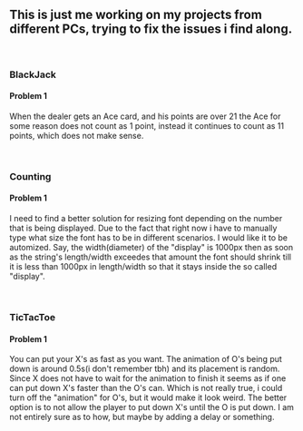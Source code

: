 ## This is just me working on my projects from different PCs, trying to fix the issues i find along.

<br />

### BlackJack
#### Problem 1
When the dealer gets an Ace card, and his points are over 21 the Ace for some reason does not count as 1 point, instead it continues to count as 11 points, which does not make sense.

<br />

### Counting
#### Problem 1
I need to find a better solution for resizing font depending on the number that is being displayed. Due to the fact that right now i have to manually type what size the font has to be in different scenarios. I would like it to be automized. Say, the width(diameter) of the "display" is 1000px then as soon as the string's length/width exceedes that amount the font should shrink till it is less than 1000px in length/width so that it stays inside the so called "display".

<br />

### TicTacToe
#### Problem 1
You can put your X's as fast as you want. The animation of O's being put down is around 0.5s(i don't remember tbh) and its placement is random. Since X does not have to wait for the animation to finish it seems as if one can put down X's faster than the O's can. Which is not really true, i could turn off the "animation" for O's, but it would make it look weird. The better option is to not allow the player to put down X's until the O is put down. I am not entirely sure as to how, but maybe by adding a delay or something.
